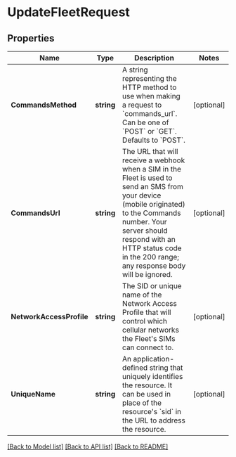 # UpdateFleetRequest

## Properties

Name | Type | Description | Notes
------------ | ------------- | ------------- | -------------
**CommandsMethod** | **string** | A string representing the HTTP method to use when making a request to &#x60;commands_url&#x60;. Can be one of &#x60;POST&#x60; or &#x60;GET&#x60;. Defaults to &#x60;POST&#x60;. | [optional] 
**CommandsUrl** | **string** | The URL that will receive a webhook when a SIM in the Fleet is used to send an SMS from your device (mobile originated) to the Commands number. Your server should respond with an HTTP status code in the 200 range; any response body will be ignored. | [optional] 
**NetworkAccessProfile** | **string** | The SID or unique name of the Network Access Profile that will control which cellular networks the Fleet&#39;s SIMs can connect to. | [optional] 
**UniqueName** | **string** | An application-defined string that uniquely identifies the resource. It can be used in place of the resource&#39;s &#x60;sid&#x60; in the URL to address the resource. | [optional] 

[[Back to Model list]](../README.md#documentation-for-models) [[Back to API list]](../README.md#documentation-for-api-endpoints) [[Back to README]](../README.md)


